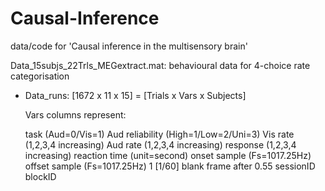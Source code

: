 # Causal-Inference
data/code for 'Causal inference in the multisensory brain'

Data_15subjs_22Trls_MEGextract.mat: behavioural data for 4-choice rate categorisation
- Data_runs: [1672 x 11 x 15] = [Trials x Vars x Subjects]

  Vars columns represent:
  
  task (Aud=0/Vis=1)
  Aud reliability (High=1/Low=2/Uni=3)
  Vis rate (1,2,3,4 increasing)
  Aud rate (1,2,3,4 increasing)
  response (1,2,3,4 increasing)
  reaction time (unit=second)
  onset sample (Fs=1017.25Hz)
  offset sample (Fs=1017.25Hz) 1 [1/60] blank frame after 0.55
  sessionID
  blockID
  
  
